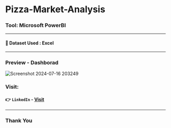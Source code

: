 # Pizza-Market-Analysis

### Tool: Microsoft PowerBI

--- 

#### 📌 Dataset Used : Excel 

---

### Preview - Dashborad
![Screenshot 2024-07-16 203249](https://github.com/user-attachments/assets/f012d7b5-e3e1-4eca-999f-f642d2479c82)

### Visit:

#### 👉 `LinkedIn` - [Visit](https://linkedin.com/in/anshmnsoni)

---

### Thank You
